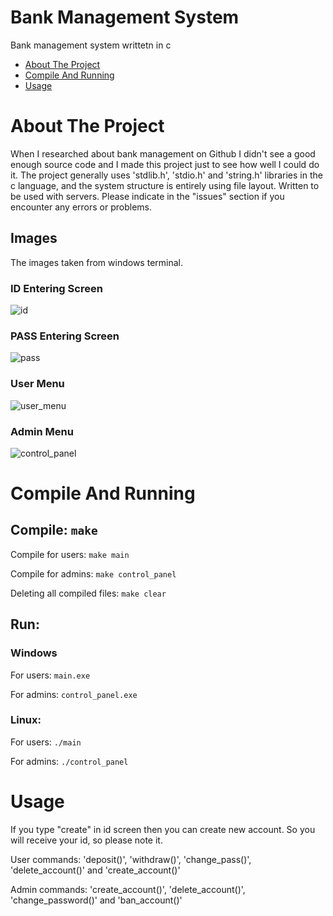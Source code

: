# Bank Management System
Bank management system writtetn in c

* [About The Project](#about-the-project)
* [Compile And Running](#compile-and-running)
* [Usage](#usage)

# About The Project
When I researched about bank management on Github I didn't see a good enough source code and I made this project just to see how well I could do it. The project generally uses 'stdlib.h', 'stdio.h' and 'string.h' libraries in the c language, and the system structure is entirely using file layout. Written to be used with servers. Please indicate in the "issues" section if you encounter any errors or problems.

## Images
The images taken from windows terminal.

### ID Entering Screen
![id](https://user-images.githubusercontent.com/77579421/121190327-9dd97300-c873-11eb-85bd-437bf9df8fdf.PNG)

### PASS Entering Screen
![pass](https://user-images.githubusercontent.com/77579421/121190330-9fa33680-c873-11eb-96dd-f2b9f2299243.PNG)

### User Menu
![user_menu](https://user-images.githubusercontent.com/77579421/121190337-a03bcd00-c873-11eb-9dde-57b3440ebb3a.PNG)

### Admin Menu
![control_panel](https://user-images.githubusercontent.com/77579421/121190345-a2059080-c873-11eb-96e0-4a72a67d5a70.PNG)


# Compile And Running

## Compile: ` make `

Compile for users: ` make main `

Compile for admins: ` make control_panel `

Deleting all compiled files: ` make clear `

## Run: 

### Windows

For users: ` main.exe ` 

For admins: ` control_panel.exe `

### Linux: 

For users: ` ./main ` 

For admins: ` ./control_panel `

# Usage
If you type "create" in id screen then you can create new account. So you will receive your id, so please note it.

User commands: 'deposit()', 'withdraw()', 'change_pass()', 'delete_account()' and 'create_account()'

Admin commands: 'create_account()', 'delete_account()', 'change_password()' and 'ban_account()'
